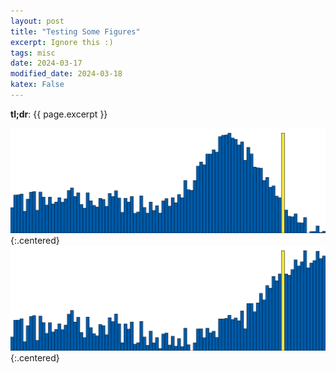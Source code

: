 ```yaml
---
layout: post
title: "Testing Some Figures"
excerpt: Ignore this :) 
tags: misc
date: 2024-03-17
modified_date: 2024-03-18
katex: False
---
```


__tl;dr__: {{ page.excerpt }}

![Null_Dist](/assets/blogfigs/null_dist.png){:.centered}
![Other_Null_Dist](/assets/blogfigs/null_dist_other.png){:.centered}